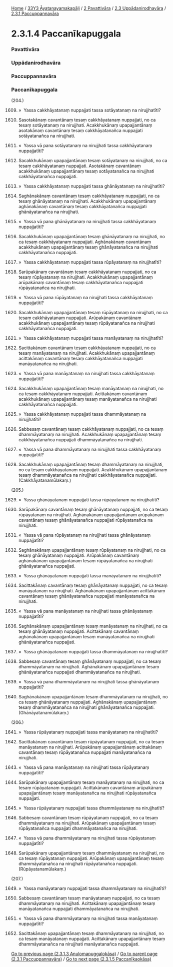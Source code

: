 
[Home](/) / [33Y3 Āyatanayamakapāḷi](/tipitaka/33Y3.md) / [2 Pavattivāra](/tipitaka/33Y3/2.md) / [2.3 Uppādanirodhavāra](/tipitaka/33Y3/2/2.3.md) / [2.3.1 Paccuppannavāra](/tipitaka/33Y3/2/2.3/2.3.1.md)

# 2.3.1.4 Paccanīkapuggala

### Pavattivāra

### Uppādanirodhavāra

### Paccuppannavāra

### Paccanīkapuggala

(204.)

1609. »  Yassa cakkhāyatanaṃ nuppajjati tassa sotāyatanaṃ na nirujjhatīti?

1610. Sasotakānaṃ cavantānaṃ tesaṃ cakkhāyatanaṃ nuppajjati, no ca tesaṃ sotāyatanaṃ na nirujjhati. Acakkhukānaṃ upapajjantānaṃ asotakānaṃ cavantānaṃ tesaṃ cakkhāyatanañca nuppajjati sotāyatanañca na nirujjhati.

1611. «  Yassa vā pana sotāyatanaṃ na nirujjhati tassa cakkhāyatanaṃ nuppajjatīti?

1612. Sacakkhukānaṃ upapajjantānaṃ tesaṃ sotāyatanaṃ na nirujjhati, no ca tesaṃ cakkhāyatanaṃ nuppajjati. Asotakānaṃ cavantānaṃ acakkhukānaṃ upapajjantānaṃ tesaṃ sotāyatanañca na nirujjhati cakkhāyatanañca nuppajjati.

1613. »  Yassa cakkhāyatanaṃ nuppajjati tassa ghānāyatanaṃ na nirujjhatīti?

1614. Saghānakānaṃ cavantānaṃ tesaṃ cakkhāyatanaṃ nuppajjati, no ca tesaṃ ghānāyatanaṃ na nirujjhati. Acakkhukānaṃ upapajjantānaṃ aghānakānaṃ cavantānaṃ tesaṃ cakkhāyatanañca nuppajjati ghānāyatanañca na nirujjhati.

1615. «  Yassa vā pana ghānāyatanaṃ na nirujjhati tassa cakkhāyatanaṃ nuppajjatīti?

1616. Sacakkhukānaṃ upapajjantānaṃ tesaṃ ghānāyatanaṃ na nirujjhati, no ca tesaṃ cakkhāyatanaṃ nuppajjati. Aghānakānaṃ cavantānaṃ acakkhukānaṃ upapajjantānaṃ tesaṃ ghānāyatanañca na nirujjhati cakkhāyatanañca nuppajjati.

1617. »  Yassa cakkhāyatanaṃ nuppajjati tassa rūpāyatanaṃ na nirujjhatīti?

1618. Sarūpakānaṃ cavantānaṃ tesaṃ cakkhāyatanaṃ nuppajjati, no ca tesaṃ rūpāyatanaṃ na nirujjhati. Acakkhukānaṃ upapajjantānaṃ arūpakānaṃ cavantānaṃ tesaṃ cakkhāyatanañca nuppajjati rūpāyatanañca na nirujjhati.

1619. «  Yassa vā pana rūpāyatanaṃ na nirujjhati tassa cakkhāyatanaṃ nuppajjatīti?

1620. Sacakkhukānaṃ upapajjantānaṃ tesaṃ rūpāyatanaṃ na nirujjhati, no ca tesaṃ cakkhāyatanaṃ nuppajjati. Arūpakānaṃ cavantānaṃ acakkhukānaṃ upapajjantānaṃ tesaṃ rūpāyatanañca na nirujjhati cakkhāyatanañca nuppajjati.

1621. »  Yassa cakkhāyatanaṃ nuppajjati tassa manāyatanaṃ na nirujjhatīti?

1622. Sacittakānaṃ cavantānaṃ tesaṃ cakkhāyatanaṃ nuppajjati, no ca tesaṃ manāyatanaṃ na nirujjhati. Acakkhukānaṃ upapajjantānaṃ acittakānaṃ cavantānaṃ tesaṃ cakkhāyatanañca nuppajjati manāyatanañca na nirujjhati.

1623. «  Yassa vā pana manāyatanaṃ na nirujjhati tassa cakkhāyatanaṃ nuppajjatīti?

1624. Sacakkhukānaṃ upapajjantānaṃ tesaṃ manāyatanaṃ na nirujjhati, no ca tesaṃ cakkhāyatanaṃ nuppajjati. Acittakānaṃ cavantānaṃ acakkhukānaṃ upapajjantānaṃ tesaṃ manāyatanañca na nirujjhati cakkhāyatanañca nuppajjati.

1625. »  Yassa cakkhāyatanaṃ nuppajjati tassa dhammāyatanaṃ na nirujjhatīti?

1626. Sabbesaṃ cavantānaṃ tesaṃ cakkhāyatanaṃ nuppajjati, no ca tesaṃ dhammāyatanaṃ na nirujjhati. Acakkhukānaṃ upapajjantānaṃ tesaṃ cakkhāyatanañca nuppajjati dhammāyatanañca na nirujjhati.

1627. «  Yassa vā pana dhammāyatanaṃ na nirujjhati tassa cakkhāyatanaṃ nuppajjatīti?

1628. Sacakkhukānaṃ upapajjantānaṃ tesaṃ dhammāyatanaṃ na nirujjhati, no ca tesaṃ cakkhāyatanaṃ nuppajjati. Acakkhukānaṃ upapajjantānaṃ tesaṃ dhammāyatanañca na nirujjhati cakkhāyatanañca nuppajjati. (Cakkhāyatanamūlakaṃ.)

(205.)

1629. »  Yassa ghānāyatanaṃ nuppajjati tassa rūpāyatanaṃ na nirujjhatīti?

1630. Sarūpakānaṃ cavantānaṃ tesaṃ ghānāyatanaṃ nuppajjati, no ca tesaṃ rūpāyatanaṃ na nirujjhati. Aghānakānaṃ upapajjantānaṃ arūpakānaṃ cavantānaṃ tesaṃ ghānāyatanañca nuppajjati rūpāyatanañca na nirujjhati.

1631. «  Yassa vā pana rūpāyatanaṃ na nirujjhati tassa ghānāyatanaṃ nuppajjatīti?

1632. Saghānakānaṃ upapajjantānaṃ tesaṃ rūpāyatanaṃ na nirujjhati, no ca tesaṃ ghānāyatanaṃ nuppajjati. Arūpakānaṃ cavantānaṃ aghānakānaṃ upapajjantānaṃ tesaṃ rūpāyatanañca na nirujjhati ghānāyatanañca nuppajjati.

1633. »  Yassa ghānāyatanaṃ nuppajjati tassa manāyatanaṃ na nirujjhatīti?

1634. Sacittakānaṃ cavantānaṃ tesaṃ ghānāyatanaṃ nuppajjati, no ca tesaṃ manāyatanaṃ na nirujjhati. Aghānakānaṃ upapajjantānaṃ acittakānaṃ cavantānaṃ tesaṃ ghānāyatanañca nuppajjati manāyatanañca na nirujjhati.

1635. «  Yassa vā pana manāyatanaṃ na nirujjhati tassa ghānāyatanaṃ nuppajjatīti?

1636. Saghānakānaṃ upapajjantānaṃ tesaṃ manāyatanaṃ na nirujjhati, no ca tesaṃ ghānāyatanaṃ nuppajjati. Acittakānaṃ cavantānaṃ aghānakānaṃ upapajjantānaṃ tesaṃ manāyatanañca na nirujjhati ghānāyatanañca nuppajjati.

1637. »  Yassa ghānāyatanaṃ nuppajjati tassa dhammāyatanaṃ na nirujjhatīti?

1638. Sabbesaṃ cavantānaṃ tesaṃ ghānāyatanaṃ nuppajjati, no ca tesaṃ dhammāyatanaṃ na nirujjhati. Aghānakānaṃ upapajjantānaṃ tesaṃ ghānāyatanañca nuppajjati dhammāyatanañca na nirujjhati.

1639. «  Yassa vā pana dhammāyatanaṃ na nirujjhati tassa ghānāyatanaṃ nuppajjatīti?

1640. Saghānakānaṃ upapajjantānaṃ tesaṃ dhammāyatanaṃ na nirujjhati, no ca tesaṃ ghānāyatanaṃ nuppajjati. Aghānakānaṃ upapajjantānaṃ tesaṃ dhammāyatanañca na nirujjhati ghānāyatanañca nuppajjati. (Ghānāyatanamūlakaṃ.)

(206.)

1641. »  Yassa rūpāyatanaṃ nuppajjati tassa manāyatanaṃ na nirujjhatīti?

1642. Sacittakānaṃ cavantānaṃ tesaṃ rūpāyatanaṃ nuppajjati, no ca tesaṃ manāyatanaṃ na nirujjhati. Arūpakānaṃ upapajjantānaṃ acittakānaṃ cavantānaṃ tesaṃ rūpāyatanañca nuppajjati manāyatanañca na nirujjhati.

1643. «  Yassa vā pana manāyatanaṃ na nirujjhati tassa rūpāyatanaṃ nuppajjatīti?

1644. Sarūpakānaṃ upapajjantānaṃ tesaṃ manāyatanaṃ na nirujjhati, no ca tesaṃ rūpāyatanaṃ nuppajjati. Acittakānaṃ cavantānaṃ arūpakānaṃ upapajjantānaṃ tesaṃ manāyatanañca na nirujjhati rūpāyatanañca nuppajjati.

1645. »  Yassa rūpāyatanaṃ nuppajjati tassa dhammāyatanaṃ na nirujjhatīti?

1646. Sabbesaṃ cavantānaṃ tesaṃ rūpāyatanaṃ nuppajjati, no ca tesaṃ dhammāyatanaṃ na nirujjhati. Arūpakānaṃ upapajjantānaṃ tesaṃ rūpāyatanañca nuppajjati dhammāyatanañca na nirujjhati.

1647. «  Yassa vā pana dhammāyatanaṃ na nirujjhati tassa rūpāyatanaṃ nuppajjatīti?

1648. Sarūpakānaṃ upapajjantānaṃ tesaṃ dhammāyatanaṃ na nirujjhati, no ca tesaṃ rūpāyatanaṃ nuppajjati. Arūpakānaṃ upapajjantānaṃ tesaṃ dhammāyatanañca na nirujjhati rūpāyatanañca nuppajjati. (Rūpāyatanamūlakaṃ.)

(207.)

1649. »  Yassa manāyatanaṃ nuppajjati tassa dhammāyatanaṃ na nirujjhatīti?

1650. Sabbesaṃ cavantānaṃ tesaṃ manāyatanaṃ nuppajjati, no ca tesaṃ dhammāyatanaṃ na nirujjhati. Acittakānaṃ upapajjantānaṃ tesaṃ manāyatanañca nuppajjati dhammāyatanañca na nirujjhati.

1651. «  Yassa vā pana dhammāyatanaṃ na nirujjhati tassa manāyatanaṃ nuppajjatīti?

1652. Sacittakānaṃ upapajjantānaṃ tesaṃ dhammāyatanaṃ na nirujjhati, no ca tesaṃ manāyatanaṃ nuppajjati. Acittakānaṃ upapajjantānaṃ tesaṃ dhammāyatanañca na nirujjhati manāyatanañca nuppajjati.

[Go to previous page (2.3.1.3 Anulomapuggalokāsa)](/tipitaka/33Y3/2/2.3/2.3.1/2.3.1.3.md) / [Go to parent page (2.3.1 Paccuppannavāra)](/tipitaka/33Y3/2/2.3/2.3.1.md) / [Go to next page (2.3.1.5 Paccanīkaokāsa)](/tipitaka/33Y3/2/2.3/2.3.1/2.3.1.5.md)


